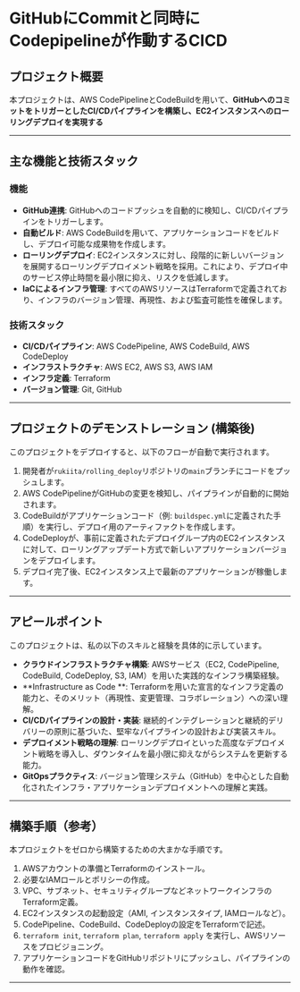 # GitHubにCommitと同時にCodepipelineが作動するCICD

## プロジェクト概要

本プロジェクトは、AWS CodePipelineとCodeBuildを用いて、**GitHubへのコミットをトリガーとしたCI/CDパイプラインを構築し、EC2インスタンスへのローリングデプロイを実現する**

---

## 主な機能と技術スタック

### 機能

* **GitHub連携**: GitHubへのコードプッシュを自動的に検知し、CI/CDパイプラインをトリガーします。
* **自動ビルド**: AWS CodeBuildを用いて、アプリケーションコードをビルドし、デプロイ可能な成果物を作成します。
* **ローリングデプロイ**: EC2インスタンスに対し、段階的に新しいバージョンを展開するローリングデプロイメント戦略を採用。これにより、デプロイ中のサービス停止時間を最小限に抑え、リスクを低減します。
* **IaCによるインフラ管理**: すべてのAWSリソースはTerraformで定義されており、インフラのバージョン管理、再現性、および監査可能性を確保します。

### 技術スタック

* **CI/CDパイプライン**: AWS CodePipeline, AWS CodeBuild, AWS CodeDeploy
* **インフラストラクチャ**: AWS EC2, AWS S3, AWS IAM
* **インフラ定義**: Terraform
* **バージョン管理**: Git, GitHub

---

## プロジェクトのデモンストレーション (構築後)

このプロジェクトをデプロイすると、以下のフローが自動で実行されます。

1.  開発者が`rukiita/rolling_deploy`リポジトリの`main`ブランチにコードをプッシュします。
2.  AWS CodePipelineがGitHubの変更を検知し、パイプラインが自動的に開始されます。
3.  CodeBuildがアプリケーションコード（例: `buildspec.yml`に定義された手順）を実行し、デプロイ用のアーティファクトを作成します。
4.  CodeDeployが、事前に定義されたデプロイグループ内のEC2インスタンスに対して、ローリングアップデート方式で新しいアプリケーションバージョンをデプロイします。
5.  デプロイ完了後、EC2インスタンス上で最新のアプリケーションが稼働します。

---

## アピールポイント

このプロジェクトは、私の以下のスキルと経験を具体的に示しています。

* **クラウドインフラストラクチャ構築**: AWSサービス（EC2, CodePipeline, CodeBuild, CodeDeploy, S3, IAM）を用いた実践的なインフラ構築経験。
* **Infrastructure as Code **: Terraformを用いた宣言的なインフラ定義の能力と、そのメリット（再現性、変更管理、コラボレーション）への深い理解。
* **CI/CDパイプラインの設計・実装**: 継続的インテグレーションと継続的デリバリーの原則に基づいた、堅牢なパイプラインの設計および実装スキル。
* **デプロイメント戦略の理解**: ローリングデプロイといった高度なデプロイメント戦略を導入し、ダウンタイムを最小限に抑えながらシステムを更新する能力。
* **GitOpsプラクティス**: バージョン管理システム（GitHub）を中心とした自動化されたインフラ・アプリケーションデプロイメントへの理解と実践。

---

## 構築手順（参考）

本プロジェクトをゼロから構築するための大まかな手順です。

1.  AWSアカウントの準備とTerraformのインストール。
2.  必要なIAMロールとポリシーの作成。
3.  VPC、サブネット、セキュリティグループなどネットワークインフラのTerraform定義。
4.  EC2インスタンスの起動設定（AMI, インスタンスタイプ, IAMロールなど）。
5.  CodePipeline、CodeBuild、CodeDeployの設定をTerraformで記述。
6.  `terraform init`, `terraform plan`, `terraform apply` を実行し、AWSリソースをプロビジョニング。
7.  アプリケーションコードをGitHubリポジトリにプッシュし、パイプラインの動作を確認。

---
